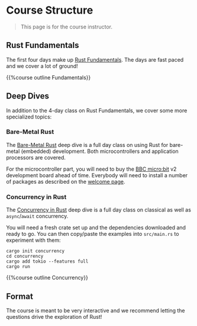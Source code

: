 # Course Structure

> This page is for the course instructor.

## Rust Fundamentals

The first four days make up [Rust Fundamentals](../welcome-day-1.md). The days
are fast paced and we cover a lot of ground!

{{%course outline Fundamentals}}

## Deep Dives

In addition to the 4-day class on Rust Fundamentals, we cover some more
specialized topics:

### Bare-Metal Rust

The [Bare-Metal Rust](../bare-metal.md) deep dive is a full day class on using
Rust for bare-metal (embedded) development. Both microcontrollers and
application processors are covered.

For the microcontroller part, you will need to buy the
[BBC micro:bit](https://microbit.org/) v2 development board ahead of time.
Everybody will need to install a number of packages as described on the
[welcome page](../bare-metal.md).

### Concurrency in Rust

The [Concurrency in Rust](../concurrency/welcome.md) deep dive is a full day
class on classical as well as `async`/`await` concurrency.

You will need a fresh crate set up and the dependencies downloaded and ready to
go. You can then copy/paste the examples into `src/main.rs` to experiment with
them:

```shell
cargo init concurrency
cd concurrency
cargo add tokio --features full
cargo run
```

{{%course outline Concurrency}}

## Format

The course is meant to be very interactive and we recommend letting the
questions drive the exploration of Rust!
